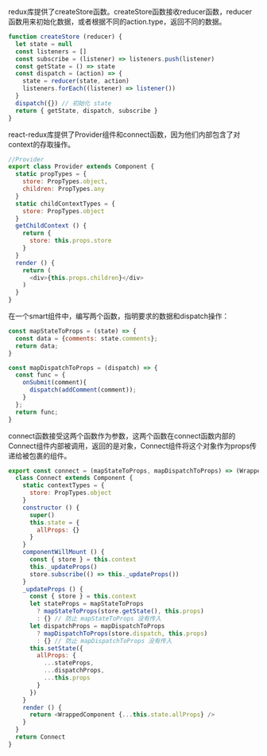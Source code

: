 redux库提供了createStore函数。createStore函数接收reducer函数，reducer函数用来初始化数据，或者根据不同的action.type，返回不同的数据。

```JavaScript
function createStore (reducer) {
  let state = null
  const listeners = []
  const subscribe = (listener) => listeners.push(listener)
  const getState = () => state
  const dispatch = (action) => {
    state = reducer(state, action)
    listeners.forEach((listener) => listener())
  }
  dispatch({}) // 初始化 state
  return { getState, dispatch, subscribe }
}
```

react-redux库提供了Provider组件和connect函数，因为他们内部包含了对context的存取操作。

```javascript
//Provider
export class Provider extends Component {
  static propTypes = {
    store: PropTypes.object,
    children: PropTypes.any
  }
  static childContextTypes = {
    store: PropTypes.object
  }
  getChildContext () {
    return {
      store: this.props.store
    }
  }
  render () {
    return (
      <div>{this.props.children}</div>
    )
  }
}
```

在一个smart组件中，编写两个函数，指明要求的数据和dispatch操作：

```JavaScript
const mapStateToProps = (state) => {
  const data = {comments: state.comments};
  return data;
}
```

```JavaScript
const mapDispatchToProps = (dispatch) => {
  const func = {
    onSubmit(comment){
      dispatch(addComment(comment));
    }
  };
  return func;
}
```



connect函数接受这两个函数作为参数，这两个函数在connect函数内部的Connect组件内部被调用，返回的是对象，Connect组件将这个对象作为props传递给被包裹的组件。

```javascript
export const connect = (mapStateToProps, mapDispatchToProps) => (WrappedComponent) => {
  class Connect extends Component {
    static contextTypes = {
      store: PropTypes.object
    }
    constructor () {
      super()
      this.state = {
        allProps: {}
      }
    }
    componentWillMount () {
      const { store } = this.context
      this._updateProps()
      store.subscribe(() => this._updateProps())
    }
    _updateProps () {
      const { store } = this.context
      let stateProps = mapStateToProps
        ? mapStateToProps(store.getState(), this.props)
        : {} // 防止 mapStateToProps 没有传入
      let dispatchProps = mapDispatchToProps
        ? mapDispatchToProps(store.dispatch, this.props)
        : {} // 防止 mapDispatchToProps 没有传入
      this.setState({
        allProps: {
          ...stateProps,
          ...dispatchProps,
          ...this.props
        }
      })
    }
    render () {
      return <WrappedComponent {...this.state.allProps} />
    }
  }
  return Connect
}
```

